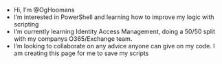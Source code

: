 - Hi, I’m @OgHoomans
- I’m interested in PowerShell and learning how to improve my logic with scripting
- I’m currently learning Identity Access Management, doing a 50/50 split with my companys O365/Exchange team.
- I’m looking to collaborate on any advice anyone can give on my code. I am creating this page for me to save my scripts



<!---
OgHoomans/OgHoomans is a ✨ special ✨ repository because its `README.md` (this file) appears on your GitHub profile.
You can click the Preview link to take a look at your changes.
--->
